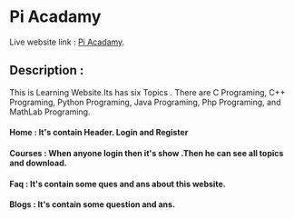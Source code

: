 # Pi Acadamy

Live website link : [Pi Acadamy](https://pi-acadamy.web.app/).

## Description :

This is Learning Website.Its has six Topics . There are C Programing, C++ Programing, Python Programing, Java Programing, Php Programing, and MathLab Programing.
#### Home : It's contain Header. Login and Register

#### Courses : When anyone login then it's show .Then he can see all topics and download.
#### Faq : It's contain some ques and ans about this website.
#### Blogs : It's contain some question and ans.

